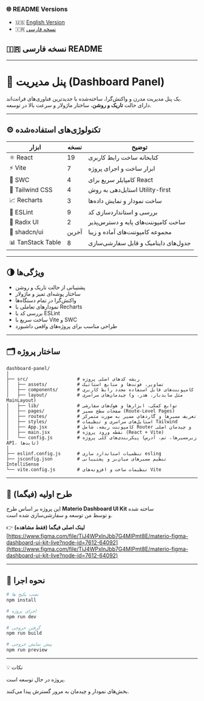 ### 🌐 README Versions

- 🇺🇸 [English Version](./README.md)
- 🇮🇷 [نسخه فارسی](./README.FA.md)

## 🇮🇷 **نسخه فارسی README**

---

# 🧭 پنل مدیریت (Dashboard Panel)

یک پنل مدیریت مدرن و واکنش‌گرا، ساخته‌شده با جدیدترین فناوری‌های فرانت‌اند.  
دارای حالت **تاریک و روشن**، ساختار ماژولار و سرعت بالا در توسعه.

---

## ⚙️ تکنولوژی‌های استفاده‌شده

| ابزار             | نسخه  | توضیح                                |
|-------------------|-------|--------------------------------------|
| ⚛️ React          | 19    | کتابخانه ساخت رابط کاربری            |
| ⚡ Vite            | 7     | ابزار ساخت و اجرای پروژه             |
| 🧩 SWC            | 4     | کامپایلر سریع برای React             |
| 🎨 Tailwind CSS   | 4     | استایل‌دهی به روش Utility-first      |
| 📈 Recharts       | 3     | ساخت نمودار و نمایش داده‌ها          |
| 🧹 ESLint         | 9     | بررسی و استانداردسازی کد             |
| 🧱 Radix UI       | 2     | ساخت کامپوننت‌های پایه و دسترس‌پذیر  |
| 💎 shadcn/ui      | آخرین | مجموعه کامپوننت‌های آماده و زیبا     |
| 📊 TanStack Table | 8     | جدول‌های داینامیک و قابل سفارشی‌سازی |

---

## 🌗 ویژگی‌ها

- پشتیبانی از حالت تاریک و روشن
- ساختار پوشه‌ای تمیز و ماژولار
- واکنش‌گرا در تمام دستگاه‌ها
- نمودارهای تعاملی با Recharts
- بررسی کد با ESLint
- ساخت سریع با Vite و SWC
- طراحی مناسب برای پروژه‌های واقعی داشبورد

---

## 🗂️ ساختار پروژه

```
dashboard-panel/
│
├── src/                  # ریشه کدهای اصلی پروژه
│   ├── assets/           # تصاویر، فونت‌ها و منابع استاتیک
│   ├── components/       # کامپوننت‌های قابل استفاده مجدد رابط کاربری
│   ├── layout/           # چیدمان‌های سراسری (مثل سایدبار، هدر، و MainLayout)
│   ├── lib/              # توابع کمکی، ابزارها و هوک‌های سفارشی
│   ├── pages/            # صفحات سطح مسیر (Route-Level Pages)
│   ├── routes/           # تعریف مسیرها و گاردهای مسیر به صورت متمرکز
│   ├── styles/           # استایل‌های سراسری و تنظیمات Tailwind
│   ├── App.jsx           # کامپوننت ریشه، شامل Router و چیدمان اصلی
│   ├── main.jsx          # نقطه ورود پروژه (React + Vite)
│   └── config.js         # پیکربندی‌های کلی پروژه (زیرمسیرها، تم، آدرس API، ثابت‌ها)
│
├── eslinf.config.js      # تنظمیات استاندارد سازی esling
├── jsconfig.json         # تنظیم مسیرهای میان‌بر و پشتیبانی IntelliSense
└── vite.config.js        # تنظیمات ساخت و افزونه‌های Vite
```

---

## 🎨 طرح اولیه (فیگما)

این پروژه بر اساس طرح **Materio Dashboard UI Kit** ساخته شده  
و توسط من توسعه و سفارشی‌سازی شده است.

👉 **لینک اصلی فیگما (فقط مشاهده)**  
[https://www.figma.com/file/TiJ4WPxInJbb7G4MIPmt8E/materio-figma-dashboard-ui-kit-live?node-id=7612-64092](https://www.figma.com/file/TiJ4WPxInJbb7G4MIPmt8E/materio-figma-dashboard-ui-kit-live?node-id=7612-64092)

---

## 🚀 نحوه اجرا

```bash
# نصب پکیج ها
npm install

# اجرای پروژه
npm run dev

# گرفتن خروجی
npm run build

# پیش نمایش خروجی
npm run preview
```

---

💡 نکات

پروژه در حال توسعه است.

بخش‌های نمودار و چیدمان به مرور گسترش پیدا می‌کنند.